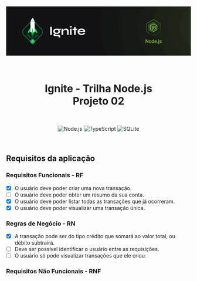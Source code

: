 <p align="center">
  <img src=".github/capa-ignite-nodejs.png" alt="Ignite Node.js">
</p>

<br>

<h1 align="center">
  Ignite - Trilha Node.js
  <br>
  Projeto 02
</h1>

<br>

<p align="center">
  <img
    src="https://img.shields.io/badge/Node.js-339933?style=for-the-badge&logo=nodedotjs&logoColor=white"
    alt="Node.js"
  >
  <img
    src="https://img.shields.io/badge/TypeScript-007ACC?style=for-the-badge&logo=typescript&logoColor=white"
    alt="TypeScript"
  >
  <img
    src="https://img.shields.io/badge/SQLite-07405E?style=for-the-badge&logo=sqlite&logoColor=white"
    alt="SQLite"
  >
</p>

<br>

## Requisitos da aplicação

### Requisitos Funcionais - **RF**
- [x] O usuário deve poder criar uma nova transação.
- [ ] O usuário deve poder obter um resumo da sua conta.
- [x] O usuário deve poder listar todas as transações que já ocorreram.
- [x] O usuário deve poder visualizar uma transação única.

### Regras de Negócio - **RN**
- [x] A transação pode ser do tipo crédito que somará ao valor total, ou débito subtrairá.
- [ ] Deve ser possível identificar o usuário entre as requisições.
- [ ] O usuário só pode visualizar transações que ele criou.

### Requisitos Não Funcionais - **RNF**
